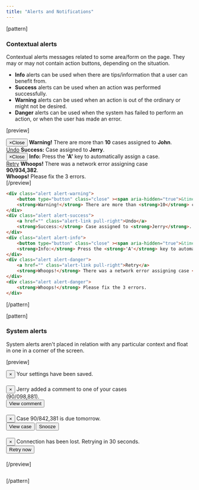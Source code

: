```yaml
---
title: "Alerts and Notifications"
---
```


[pattern]
### Contextual alerts

Contextual alerts messages related to some area/form on the page. They may or may not contain action buttons, depending on the situation.

- __Info__ alerts can be used when there are tips/information that a user can benefit from. 
- __Success__ alerts can be used when an action was performed successfully.
- __Warning__ alerts can be used when an action is out of the ordinary or might not be desired.
- __Danger__ alerts can be used when the system has failed to perform an action, or when the user has made an error. 

[preview]
<div style="max-width: 450px;">
    <div class="alert alert-warning">
        <button type="button" class="close" ><span aria-hidden="true">&times;</span><span class="sr-only">Close</span></button>
        <strong>Warning!</strong> There are more than <strong>10</strong> cases assigned to <strong>John</strong>.
    </div>
    <div class="alert alert-success">
        <a href="" class="alert-link pull-right">Undo</a>
        <strong>Success:</strong> Case assigned to <strong>Jerry</strong>.
    </div>
    <div class="alert alert-info">
        <button type="button" class="close" ><span aria-hidden="true">&times;</span><span class="sr-only">Close</span></button>
        <strong>Info:</strong> Press the <strong>'A'</strong> key to automatically assign a case.
    </div>
    <div class="alert alert-danger">
        <a href="" class="alert-link pull-right">Retry</a>
        <strong>Whoops!</strong> There was a network error assigning case <strong>90/934,382</strong>. 
    </div>
    <div class="alert alert-danger">
        <strong>Whoops!</strong> Please fix the 3 errors.
    </div>
</div>
[/preview]

```html
<div class="alert alert-warning">
    <button type="button" class="close" ><span aria-hidden="true">&times;</span><span class="sr-only">Close</span></button>
    <strong>Warning!</strong> There are more than <strong>10</strong> cases assigned to <strong>John</strong>.
</div>
<div class="alert alert-success">
    <a href="" class="alert-link pull-right">Undo</a>
    <strong>Success:</strong> Case assigned to <strong>Jerry</strong>.
</div>
<div class="alert alert-info">
    <button type="button" class="close" ><span aria-hidden="true">&times;</span><span class="sr-only">Close</span></button>
    <strong>Info:</strong> Press the <strong>'A'</strong> key to automatically assign a case.
</div>
<div class="alert alert-danger">
    <a href="" class="alert-link pull-right">Retry</a>
    <strong>Whoops!</strong> There was a network error assigning case <strong>90/934,382</strong>. 
</div>
<div class="alert alert-danger">
    <strong>Whoops!</strong> Please fix the 3 errors.
</div>
```
[/pattern]

[pattern]
### System alerts

System alerts aren't placed in relation with any particular context and float in one in a corner of the screen.

[preview]
<div style="max-width: 400px; margin-bottom: 20px;">
    <div class="toast toast-success">
        <div class="toast-content">
            <button class="close">
                <span>×</span>
            </button>
            <span>Your settings have been saved.</span>
        </div>
    </div>
</div>

<div style="max-width: 400px; margin-bottom: 20px;">
    <div class="toast toast-info">
        <div class="toast-content">
            <button class="close">
                <span>×</span>
            </button>
            <span>Jerry added a comment to one of your cases (90/098,881).</span>
        </div>
        <div class="toast-actions">
            <button type="button" class="btn btn-default">View comment</button> 
        </div>
    </div>
</div>
<div style="max-width: 400px; margin-bottom: 20px;">
    <div class="toast toast-warning">
        <div class="toast-content">
            <button type="button" class="close">
                <span>×</span>
            </button>
            <span>Case 90/842,381 is due tomorrow.</span>
        </div>
        <div class="toast-actions">
            <button type="button" class="btn btn-default">View case</button> 
            <button type="button" class="btn btn-default">Snooze <span class="caret"></span></button> 
        </div>
    </div>
</div>
<div style="max-width: 400px; margin-bottom: 20px;">
    <div class="toast toast-danger">
        <div class="toast-content">
            <button type="button" class="close">
                <span>×</span>
            </button>
            <span>Connection has been lost. Retrying in 30 seconds.</span>
        </div>
        <div class="toast-actions">
            <button type="button" class="btn btn-default">Retry now</button> 
        </div>
    </div>
</div>
[/preview]

```html

```
[/pattern]
